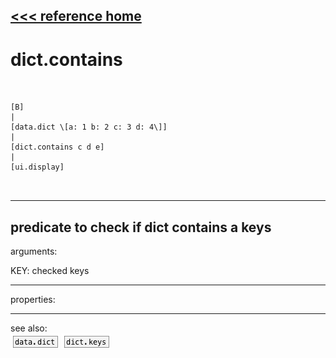 [<<< reference home](ceammc_lib.md)
---

# dict.contains

```


[B]
|
[data.dict \[a: 1 b: 2 c: 3 d: 4\]]
|
[dict.contains c d e]
|
[ui.display]

            
```
---
predicate to check if dict contains a keys
---
arguments:

KEY: checked keys<br>

---
properties:


---
see also:<br>
[![data.dict](img/object_data.dict.png)](data.dict.md)
[![dict.keys](img/object_dict.keys.png)](dict.keys.md)

